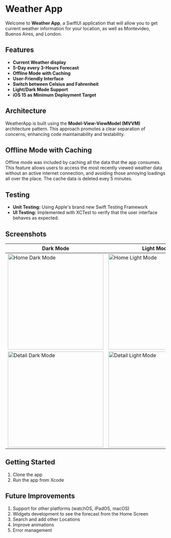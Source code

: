 # Weather App

Welcome to **Weather App**, a SwiftUI application that will allow you to get current weather information for your location, as well as Montevideo, Buenos Aires, and London.

## Features

- **Current Weather display**
- **5-Day every 3-Hours Forecast**
- **Offline Mode with Caching**
- **User-Friendly Interface**
- **Switch between Celsius and Fahrenheit**
- **Light/Dark Mode Support**
- **iOS 15 as Minimum Deployment Target**

## Architecture

WeatherApp is built using the **Model-View-ViewModel (MVVM)** architecture pattern. This approach promotes a clear separation of concerns, enhancing code maintainability and testability.

## Offline Mode with Caching

Offline mode was included by caching all the data that the app consumes. This feature allows users to access the most recently viewed weather data without an active internet connection, and avoiding those annoying loadings all over the place. The cache data is deleted evey 5 minutes.

## Testing

- **Unit Testing:** Using Apple's brand new Swift Testing Framework
- **UI Testing:** Implemented with XCTest to verify that the user interface behaves as expected.

## Screenshots
| Dark Mode | Light Mode |
| --------------- | --------------- |
| <img src="https://github.com/user-attachments/assets/c0439841-7f27-4fb6-88ff-e8694ca3981b" alt="Home Dark Mode" width="300"> | <img src="https://github.com/user-attachments/assets/dc70f92b-55d1-4c7d-9aae-6928b9eda431" alt="Home Light Mode" width="300"> |
| <img src="https://github.com/user-attachments/assets/2bb15662-85ff-4eb9-b534-d3387b4b0c1e" alt="Detail Dark Mode" width="300"> | <img src="https://github.com/user-attachments/assets/e528c154-2a07-48fa-9c2e-a4f79230569b" alt="Detail Light Mode" width="300"> |

## Getting Started

1. Clone the app
2. Run the app from Xcode

## Future Improvements
1. Support for other platforms (watchOS, iPadOS, macOS)
2. Widgets development to see the forecast from the Home Screen
3. Search and add other Locations
4. Improve animations
5. Error management
